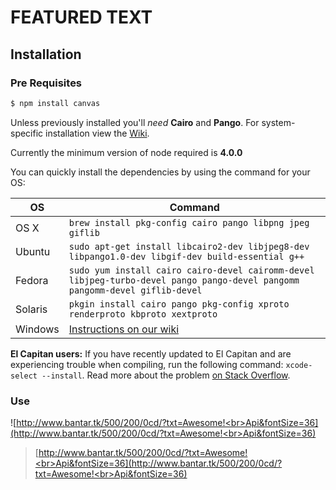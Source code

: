 # FEATURED TEXT

## Installation

### Pre Requisites

```bash
$ npm install canvas
```

Unless previously installed you'll _need_ __Cairo__ and __Pango__. For system-specific installation view the [Wiki](https://github.com/Automattic/node-canvas/wiki/_pages).

Currently the minimum version of node required is __4.0.0__

You can quickly install the dependencies by using the command for your OS:

OS | Command
----- | -----
OS X | `brew install pkg-config cairo pango libpng jpeg giflib`
Ubuntu | `sudo apt-get install libcairo2-dev libjpeg8-dev libpango1.0-dev libgif-dev build-essential g++`
Fedora | `sudo yum install cairo cairo-devel cairomm-devel libjpeg-turbo-devel pango pango-devel pangomm pangomm-devel giflib-devel`
Solaris | `pkgin install cairo pango pkg-config xproto renderproto kbproto xextproto`
Windows | [Instructions on our wiki](https://github.com/Automattic/node-canvas/wiki/Installation---Windows)

**El Capitan users:** If you have recently updated to El Capitan and are experiencing trouble when compiling, run the following command: `xcode-select --install`. Read more about the problem [on Stack Overflow](http://stackoverflow.com/a/32929012/148072).

### Use
![http://www.bantar.tk/500/200/0cd/?txt=Awesome!<br>Api&fontSize=36](http://www.bantar.tk/500/200/0cd/?txt=Awesome!<br>Api&fontSize=36)

> [http://www.bantar.tk/500/200/0cd/?txt=Awesome!<br>Api&fontSize=36](http://www.bantar.tk/500/200/0cd/?txt=Awesome!<br>Api&fontSize=36)

